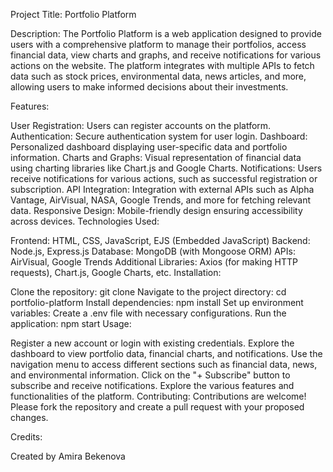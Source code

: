 Project Title: Portfolio Platform

Description:
The Portfolio Platform is a web application designed to provide users with a comprehensive platform to manage their portfolios, access financial data, view charts and graphs, and receive notifications for various actions on the website. The platform integrates with multiple APIs to fetch data such as stock prices, environmental data, news articles, and more, allowing users to make informed decisions about their investments.

Features:

User Registration: Users can register accounts on the platform.
Authentication: Secure authentication system for user login.
Dashboard: Personalized dashboard displaying user-specific data and portfolio information.
Charts and Graphs: Visual representation of financial data using charting libraries like Chart.js and Google Charts.
Notifications: Users receive notifications for various actions, such as successful registration or subscription.
API Integration: Integration with external APIs such as Alpha Vantage, AirVisual, NASA, Google Trends, and more for fetching relevant data.
Responsive Design: Mobile-friendly design ensuring accessibility across devices.
Technologies Used:

Frontend: HTML, CSS, JavaScript, EJS (Embedded JavaScript)
Backend: Node.js, Express.js
Database: MongoDB (with Mongoose ORM)
APIs: AirVisual, Google Trends
Additional Libraries: Axios (for making HTTP requests), Chart.js, Google Charts, etc.
Installation:

Clone the repository: git clone <repository-url>
Navigate to the project directory: cd portfolio-platform
Install dependencies: npm install
Set up environment variables: Create a .env file with necessary configurations.
Run the application: npm start
Usage:

Register a new account or login with existing credentials.
Explore the dashboard to view portfolio data, financial charts, and notifications.
Use the navigation menu to access different sections such as financial data, news, and environmental information.
Click on the "+ Subscribe" button to subscribe and receive notifications.
Explore the various features and functionalities of the platform.
Contributing:
Contributions are welcome! Please fork the repository and create a pull request with your proposed changes.

Credits:

Created by Amira Bekenova
